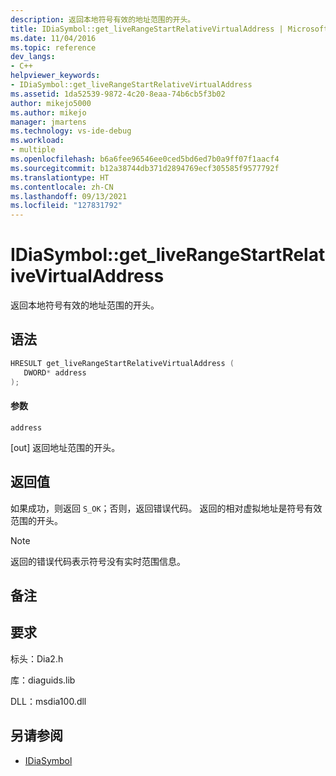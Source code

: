 ```yaml
---
description: 返回本地符号有效的地址范围的开头。
title: IDiaSymbol::get_liveRangeStartRelativeVirtualAddress | Microsoft Docs
ms.date: 11/04/2016
ms.topic: reference
dev_langs:
- C++
helpviewer_keywords:
- IDiaSymbol::get_liveRangeStartRelativeVirtualAddress
ms.assetid: 1da52539-9872-4c20-8eaa-74b6cb5f3b02
author: mikejo5000
ms.author: mikejo
manager: jmartens
ms.technology: vs-ide-debug
ms.workload:
- multiple
ms.openlocfilehash: b6a6fee96546ee0ced5bd6ed7b0a9ff07f1aacf4
ms.sourcegitcommit: b12a38744db371d2894769ecf305585f9577792f
ms.translationtype: HT
ms.contentlocale: zh-CN
ms.lasthandoff: 09/13/2021
ms.locfileid: "127831792"
---
```

# <a name="idiasymbolget_liverangestartrelativevirtualaddress"></a>IDiaSymbol::get_liveRangeStartRelativeVirtualAddress
返回本地符号有效的地址范围的开头。

## <a name="syntax"></a>语法

```C++
HRESULT get_liveRangeStartRelativeVirtualAddress ( 
   DWORD* address
);
```

#### <a name="parameters"></a>参数
 `address`

[out] 返回地址范围的开头。

## <a name="return-value"></a>返回值
 如果成功，则返回 `S_OK`；否则，返回错误代码。 返回的相对虚拟地址是符号有效范围的开头。

> [!NOTE]
> 返回的错误代码表示符号没有实时范围信息。

## <a name="remarks"></a>备注

## <a name="requirements"></a>要求
 标头：Dia2.h

 库：diaguids.lib

 DLL：msdia100.dll

## <a name="see-also"></a>另请参阅
- [IDiaSymbol](../../debugger/debug-interface-access/idiasymbol.md)
